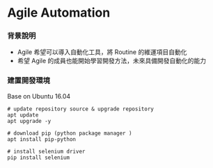 # Agile Automation

### 背景說明

* Agile 希望可以導入自動化工具，將 Routine 的維運項目自動化
* 希望 Agile 的成員也能開始學習開發方法，未來具備開發自動化的能力

### 建置開發環境

Base on Ubuntu 16.04

    # update repository source & upgrade repository
    apt update
    apt upgrade -y

    # download pip (python package manager )
    apt install pip-python

    # install selenium driver
    pip install selenium
